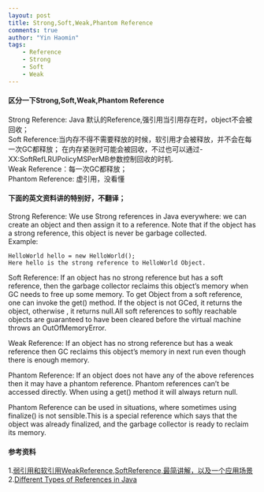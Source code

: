 ```yaml
---
layout: post
title: Strong,Soft,Weak,Phantom Reference
comments: true
author: "Yin Haomin"
tags:
    - Reference
    - Strong
    - Soft
    - Weak
---
```


#### 区分一下Strong,Soft,Weak,Phantom Reference
Strong Reference: Java 默认的Reference,强引用当引用存在时，object不会被回收；<br>
Soft Reference:当内存不得不需要释放的时候，软引用才会被释放，并不会在每一次GC都释放；
在内存紧张时可能会被回收，不过也可以通过-XX:SoftRefLRUPolicyMSPerMB参数控制回收的时机.<br>
Weak Reference：每一次GC都释放；<br>
Phantom Reference: 虚引用，没看懂<br>

#### 下面的英文资料讲的特别好，不翻译；
Strong Reference:  We use Strong references in Java everywhere: we can create
an object and then assign it to a reference. Note that if the object has a
strong reference, this object is never be garbage collected.<br>
Example:<br>
```
HelloWorld hello = new HelloWorld();
Here hello is the strong reference to HelloWorld Object.
```
Soft Reference: If an object has no strong reference but has a soft reference,
then the garbage collector reclaims this object’s memory when GC needs to free
up some memory. To get Object from a soft reference, one can invoke the get()
method. If the object is not GCed, it returns the object, otherwise , it
returns null.All soft references to softly reachable objects are guaranteed to
have been cleared before the virtual machine throws an OutOfMemoryError.<br>

Weak Reference: If an object has no strong reference but has a weak reference
then GC reclaims this object’s memory in next run even though there is enough
memory.<br>

Phantom Reference: If an object does not have any of the above references then
it may have a phantom reference. Phantom references can’t be accessed
directly. When using a get() method it will always return null.<br>

Phantom Reference can be used in situations, where sometimes using finalize()
is not  sensible.This is a special reference which says that the object was
already finalized, and the garbage collector is ready to reclaim its memory.<br>

#### 参考资料
1.[弱引用和软引用WeakReference,SoftReference,最简讲解，以及一个应用场景](https://blog.csdn.net/qq_36523667/article/details/78549874)<br>
2.[Different Types of References in Java](https://dzone.com/articles/java-different-types-of-references)<br>
